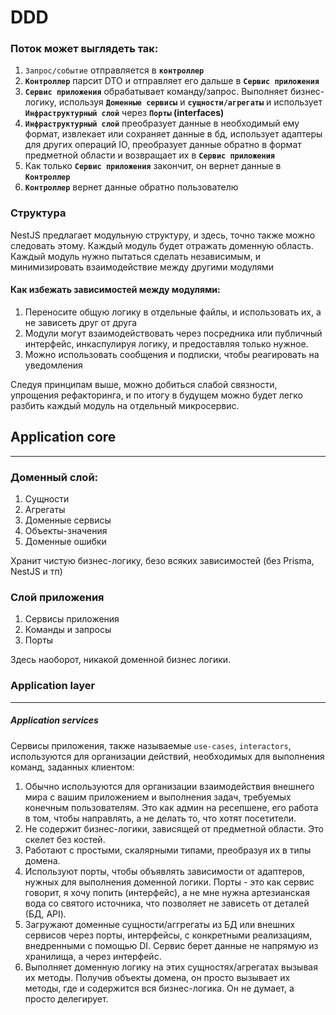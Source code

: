 # DDD

### Поток может выглядеть так:

1. `Запрос/событие` отправляется в **`контроллер`** 
2. **`Контроллер`** парсит DTO и отправляет его дальше в **`Сервис приложения`**
3. **`Сервис приложения`** обрабатывает команду/запрос. Выполняет бизнес-логику, используя **`Доменные сервисы`** и **`сущности/агрегаты`** и использует **`Инфраструктурный слой`** через **`Порты` (interfaces)**
4. **`Инфраструктурный слой`** преобразует данные в необходимый ему формат, извлекает или сохраняет данные в бд, использует адаптеры для других операций IO, преобразует данные обратно в формат предметной области и возвращает их в **`Сервис приложения`**
5. Как только **`Сервис приложения`** закончит, он вернет данные в **`Контроллер`**
6. **`Контроллер`** вернет данные обратно пользователю

### Структура

NestJS предлагает модульную структуру, и здесь, точно также можно следовать этому. Каждый модуль будет отражать доменную область. Каждый модуль нужно пытаться сделать независимым, и минимизировать взаимодействие между другими модулями

#### Как избежать зависимостей между модулями:
1. Переносите общую логику в отдельные файлы, и использовать их, а не зависеть друг от друга
2. Модули могут взаимодействовать через посредника или публичный интерфейс, инкаспулируя логику, и предоставляя только нужное.
3. Можно использовать сообщения и подписки, чтобы реагировать на уведомления

Следуя принципам выше, можно добиться слабой связности, упрощения рефакторинга, и по итогу в будущем можно будет легко разбить каждый модуль на отдельный микросервис.

## Application core

-----

### Доменный слой:

1. Сущности
2. Агрегаты
3. Доменные сервисы
4. Объекты-значения
5. Доменные ошибки

Хранит чистую бизнес-логику, безо всяких зависимостей (без Prisma, NestJS и тп)

### Слой приложения

1. Сервисы приложения
2. Команды и запросы
3. Порты

Здесь наоборот, никакой доменной бизнес логики.

### Application layer

-----

##### Application services
Сервисы приложения, также называемые `use-cases`, `interactors`, используются для организации действий, необходимых для выполнения команд, заданных клиентом:

1. Обычно используются для организации взаимодействия внешнего мира с вашим приложением и выполнения задач, требуемых конечным пользователям. Это как админ на ресепшене, его работа в том, чтобы направлять, а не делать то, что хотят посетители.
2. Не содержит бизнес-логики, зависящей от предметной области. Это скелет без костей.
3. Работают с простыми, скалярными типами, преобразуя их в типы домена.
4. Используют порты, чтобы объявлять зависимости от адаптеров, нужных для выполнения доменной логики. Порты - это как сервис говорит, я хочу попить (интерфейс), а не мне нужна артезианская вода со святого источника, что позволяет не зависеть от деталей (БД, API).
5. Загружают доменные сущности/аггрегаты из БД или внешних сервисов через порты, интерфейсы, с конкретными реализациям, внедренными с помощью DI. Сервис берет данные не напрямую из хранилища, а через интерфейс.
6. Выполняет доменную логику на этих сущностях/агрегатах вызывая их методы. Получив объекты домена, он просто вызывает их методы, где и содержится вся бизнес-логика. Он не думает, а просто делегирует.